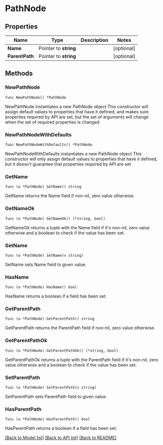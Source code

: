 # PathNode

## Properties

Name | Type | Description | Notes
------------ | ------------- | ------------- | -------------
**Name** | Pointer to **string** |  | [optional] 
**ParentPath** | Pointer to **string** |  | [optional] 

## Methods

### NewPathNode

`func NewPathNode() *PathNode`

NewPathNode instantiates a new PathNode object
This constructor will assign default values to properties that have it defined,
and makes sure properties required by API are set, but the set of arguments
will change when the set of required properties is changed

### NewPathNodeWithDefaults

`func NewPathNodeWithDefaults() *PathNode`

NewPathNodeWithDefaults instantiates a new PathNode object
This constructor will only assign default values to properties that have it defined,
but it doesn't guarantee that properties required by API are set

### GetName

`func (o *PathNode) GetName() string`

GetName returns the Name field if non-nil, zero value otherwise.

### GetNameOk

`func (o *PathNode) GetNameOk() (*string, bool)`

GetNameOk returns a tuple with the Name field if it's non-nil, zero value otherwise
and a boolean to check if the value has been set.

### SetName

`func (o *PathNode) SetName(v string)`

SetName sets Name field to given value.

### HasName

`func (o *PathNode) HasName() bool`

HasName returns a boolean if a field has been set.

### GetParentPath

`func (o *PathNode) GetParentPath() string`

GetParentPath returns the ParentPath field if non-nil, zero value otherwise.

### GetParentPathOk

`func (o *PathNode) GetParentPathOk() (*string, bool)`

GetParentPathOk returns a tuple with the ParentPath field if it's non-nil, zero value otherwise
and a boolean to check if the value has been set.

### SetParentPath

`func (o *PathNode) SetParentPath(v string)`

SetParentPath sets ParentPath field to given value.

### HasParentPath

`func (o *PathNode) HasParentPath() bool`

HasParentPath returns a boolean if a field has been set.


[[Back to Model list]](../README.md#documentation-for-models) [[Back to API list]](../README.md#documentation-for-api-endpoints) [[Back to README]](../README.md)


